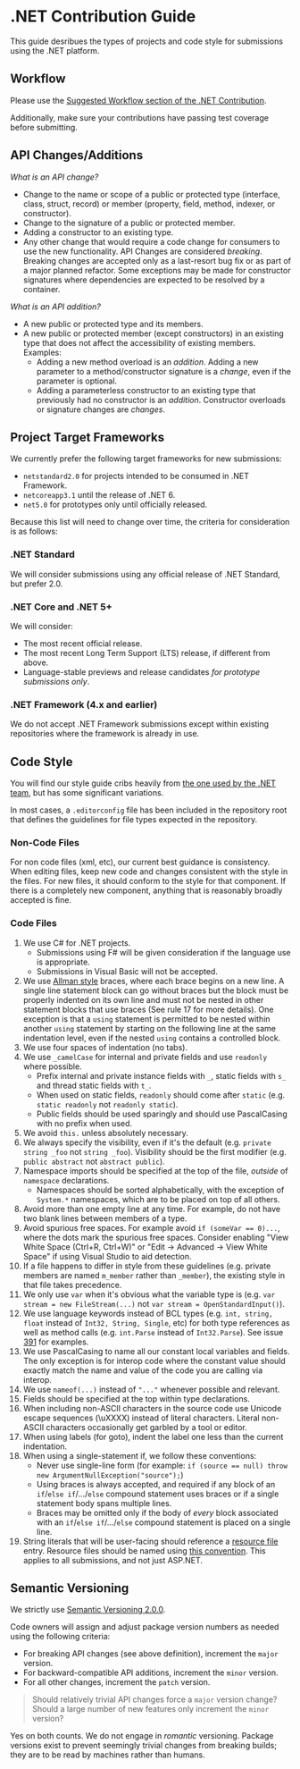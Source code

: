 # .NET Contribution Guide
This guide desribues the types of projects and code style for submissions using the .NET platform.

## Workflow
Please use the [Suggested Workflow section of the .NET Contribution](https://github.com/dotnet/coreclr/blob/master/Documentation/project-docs/contributing-workflow.md#suggested-workflow).

Additionally, make sure your contributions have passing test coverage before submitting.

## API Changes/Additions
*What is an API change?*
- Change to the name or scope of a public or protected type (interface, class, struct, record) or member (property, field, method, indexer, or constructor).
- Change to the signature of a public or protected member.
- Adding a constructor to an existing type.
- Any other change that would require a code change for consumers to use the new functionality.
API Changes are considered _breaking_. Breaking changes are accepted only as a last-resort bug fix or as part of a major planned refactor.
Some exceptions may be made for constructor signatures where dependencies are expected to be resolved by a container.

*What is an API addition?*
- A new public or protected type and its members.
- A new public or protected member (except constructors) in an existing type that does not affect the accessibility of existing members. Examples:
  - Adding a new method overload is an _addition_. Adding a new parameter to a method/constructor signature is a _change_, even if the parameter is optional.
  - Adding a parameterless constructor to an existing type that previously had no constructor is an _addition_. Constructor overloads or signature changes are _changes_.

## Project Target Frameworks
We currently prefer the following target frameworks for new submissions:
- `netstandard2.0` for projects intended to be consumed in .NET Framework.
- `netcoreapp3.1` until the release of .NET 6.
- `net5.0` for prototypes only until officially released.

Because this list will need to change over time, the criteria for consideration is as follows:

### .NET Standard
We will consider submissions using any official release of .NET Standard, but prefer 2.0.

### .NET Core and .NET 5+
We will consider:
- The most recent official release.
- The most recent Long Term Support (LTS) release, if different from above.
- Language-stable previews and release candidates _for prototype submissions only_.

### .NET Framework (4.x and earlier)
We do not accept .NET Framework submissions except within existing repositories where the framework is already in use.

## Code Style
You will find our style guide cribs heavily from [the one used by the .NET team](https://github.com/dotnet/corefx/blob/master/Documentation/coding-guidelines/coding-style.md), but has some significant variations.

In most cases, a `.editorconfig` file has been included in the repository root that defines the guidelines for file types expected in the repository.

### Non-Code Files
For non code files (xml, etc), our current best guidance is consistency. When editing files, keep new code and changes consistent with the style in the files. For new files, it should conform to the style for that component. If there is a completely new component, anything that is reasonably broadly accepted is fine.

### Code Files
1. We use C# for .NET projects. 
   - Submissions using F# will be given consideration if the language use is appropriate. 
   - Submissions in Visual Basic will not be accepted.
2. We use [Allman style](http://en.wikipedia.org/wiki/Indent_style#Allman_style) braces, where each brace begins on a new line. A single line statement block can go without braces but the block must be properly indented on its own line and must not be nested in other statement blocks that use braces (See rule 17 for more details). One exception is that a `using` statement is permitted to be nested within another `using` statement by starting on the following line at the same indentation level, even if the nested `using` contains a controlled block.
3. We use four spaces of indentation (no tabs).
4. We use `_camelCase` for internal and private fields and use `readonly` where possible. 
   - Prefix internal and private instance fields with `_`, static fields with `s_` and thread static fields with `t_`. 
   - When used on static fields, `readonly` should come after `static` (e.g. `static readonly` not `readonly static`).  
   - Public fields should be used sparingly and should use PascalCasing with no prefix when used.
5. We avoid `this.` unless absolutely necessary. 
6. We always specify the visibility, even if it's the default (e.g. `private string _foo` not `string _foo`). Visibility should be the first modifier (e.g. `public abstract` not `abstract public`).
7. Namespace imports should be specified at the top of the file, *outside* of `namespace` declarations.
   - Namespaces should be sorted alphabetically, with the exception of `System.*` namespaces, which are to be placed on top of all others.
8. Avoid more than one empty line at any time. For example, do not have two blank lines between members of a type.
9. Avoid spurious free spaces. For example avoid `if (someVar == 0)...`, where the dots mark the spurious free spaces.
   Consider enabling "View White Space (Ctrl+R, Ctrl+W)" or "Edit -> Advanced -> View White Space" if using Visual Studio to aid detection.
10. If a file happens to differ in style from these guidelines (e.g. private members are named `m_member` rather than `_member`), the existing style in that file takes precedence.
11. We only use `var` when it's obvious what the variable type is (e.g. `var stream = new FileStream(...)` not `var stream = OpenStandardInput()`).
12. We use language keywords instead of BCL types (e.g. `int, string, float` instead of `Int32, String, Single`, etc) for both type references as well as method calls (e.g. `int.Parse` instead of `Int32.Parse`). See issue [391](https://github.com/dotnet/corefx/issues/391) for examples.
13. We use PascalCasing to name all our constant local variables and fields. The only exception is for interop code where the constant value should exactly match the name and value of the code you are calling via interop.
14. We use ```nameof(...)``` instead of ```"..."``` whenever possible and relevant.
15. Fields should be specified at the top within type declarations.
16. When including non-ASCII characters in the source code use Unicode escape sequences (\uXXXX) instead of literal characters. Literal non-ASCII characters occasionally get garbled by a tool or editor.
17. When using labels (for goto), indent the label one less than the current indentation.
18. When using a single-statement if, we follow these conventions:
    - Never use single-line form (for example: `if (source == null) throw new ArgumentNullException("source");`)
    - Using braces is always accepted, and required if any block of an `if`/`else if`/.../`else` compound statement uses braces or if a single statement body spans multiple lines.
    - Braces may be omitted only if the body of *every* block associated with an `if`/`else if`/.../`else` compound statement is placed on a single line.
19. String literals that will be user-facing should reference a [resource file](https://docs.microsoft.com/en-us/aspnet/core/fundamentals/localization?view=aspnetcore-3.1#resource-files) entry. 
    Resource files should be named using [this convention](https://docs.microsoft.com/en-us/aspnet/core/fundamentals/localization?view=aspnetcore-3.1#resource-file-naming).
	This applies to all submissions, and not just ASP.NET.
	
## Semantic Versioning
We strictly use [Semantic Versioning 2.0.0](https://semver.org/spec/v2.0.0.html).

Code owners will assign and adjust package version numbers as needed using the following criteria:
- For breaking API changes (see above definition), increment the `major` version.
- For backward-compatible API additions, increment the `minor` version.
- For all other changes, increment the `patch` version.

> Should relatively trivial API changes force a `major` version change? Should a large number of new features only increment the `minor` version?

Yes on both counts. We do not engage in _romantic_ versioning. Package versions exist to prevent seemingly trivial changes from breaking builds; they are to be read by machines rather than humans.
